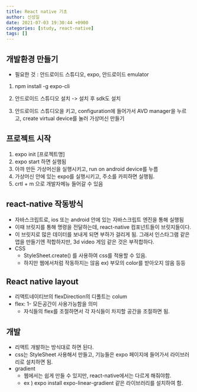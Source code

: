 ```yaml
---
title: React native 기초
author: 신성일
date: 2021-07-03 19:30:44 +0900
categories: [study, react-native]
tags: []
---
```


## 개발환경 만들기

- 필요한 것 : 안드로이드 스튜디오, expo, 안드로이드 emulator

1. npm install -g expo-cli

2. 안드로이드 스튜디오 설치 -> 설치 후 sdk도 설치

3. 안드로이드 스튜디오을 키고, configuration에 들어가서 AVD manager을 누르고, create virtual device를 눌러 가상머신 만들기

## 프로젝트 시작

1. expo init [프로젝트명]
2. expo start 하면 실행됨
3. 아까 만든 가상머신을 실행시키고, run on android device를 누름
4. 가상머신 안에 있는 expo를 실행시키고, 주소를 카피하면 실행됨.
5. crtl + m 으로 개발자메뉴 들어갈 수 있음

## react-native 작동방식

- 자바스크립트로, ios 또는 android 안에 있는 자바스크립트 엔진을 통해 실행됨
- 이때 브릿지를 통해 명령을 전달하는데, react-native 컴포넌트들이 브릿지들이다.
- 이 브릿지로 많은 데이터를 보내게 되면 부하가 걸리게 됨. 그래서 인스타그램 같은 앱을 만들기엔 적합하지만, 3d video 게임 같은 것은 부적합하다.
- CSS
  - StyleSheet.create() 를 사용하여 css를 적용할 수 있음.
  - 하지만 웹에서처럼 작동하지는 않음 ex) 부모의 color를 받아오지 않음 등등

## React native layout

- 리액트네이티브의 flexDirection의 디폴트는 colum
- flex: 1- 모든공간이 사용가능함을 의미
  - 자식들의 flex를 조절하면서 각 자식들이 차지할 공간을 조절하면 됨.

## 개발

- 리액트 개발하는 방식대로 하면 된다.
- css는 StyleSheet 사용해서 만들고, 기능들은 expo 페이지에 들어가서 라이브러리로 설치하면 됨.
- gradient
  - 웹에서는 쉽게 만들 수 있지만, react-native에서는 다르게 해줘야함.
  - ex ) expo install expo-linear-gradient 같은 라이브러리를 설치하여 함.
